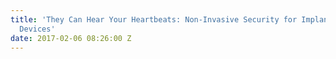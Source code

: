 ```yaml
---
title: 'They Can Hear Your Heartbeats: Non-Invasive Security for Implanted Medical
  Devices'
date: 2017-02-06 08:26:00 Z
---
```


